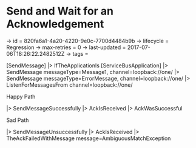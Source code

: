 # Send and Wait for an Acknowledgement

-> id = 820fa6a1-4a20-4220-9e0c-7700d4484b9b
-> lifecycle = Regression
-> max-retries = 0
-> last-updated = 2017-07-06T18:26:22.2482512Z
-> tags =

[SendMessage]
|> IfTheApplicationIs
    [ServiceBusApplication]
    |> SendMessage messageType=Message1, channel=loopback://one/
    |> SendMessage messageType=ErrorMessage, channel=loopback://one/
    |> ListenForMessagesFrom channel=loopback://one/


Happy Path

|> SendMessageSuccessfully
|> AckIsReceived
|> AckWasSuccessful

Sad Path

|> SendMessageUnsuccessfully
|> AckIsReceived
|> TheAckFailedWithMessage message=AmbiguousMatchException
~~~
